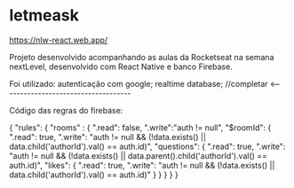 # letmeask

https://nlw-react.web.app/

Projeto desenvolvido acompanhando as aulas da Rocketseat na semana nextLevel, desenvolvido com React Native e banco Firebase.

Foi utilizado:
autenticação com google;
realtime database;
//completar <------------------------------------

Código das regras do firebase:

{
  "rules": {
    "rooms" : {
      ".read": false,
      ".write":"auth != null",
      "$roomId": {
        ".read": true,
        ".write": "auth != null && (!data.exists() || data.child('authorId').val() == auth.id)",
        "questions": {
          ".read": true,
          ".write": "auth != null && (!data.exists() || data.parent().child('authorId').val() == auth.id)",
          "likes": {
            ".read": true,
            ".write": "auth != null && (!data.exists() || data.child('authorId').val() == auth.id)"
          }
        }
      }
    }
  }
